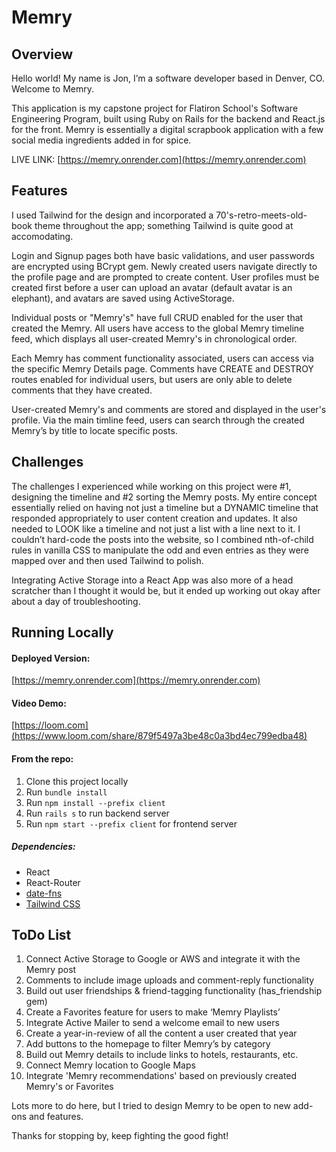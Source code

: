 # Memry

## Overview
Hello world! My name is Jon, I’m a software developer based in Denver, CO. Welcome to Memry. 

This application is my capstone project for Flatiron School's Software Engineering Program, built using Ruby on Rails for the backend and React.js for the front. Memry is essentially a digital scrapbook application with a few social media ingredients added in for spice. 

LIVE LINK: [https://memry.onrender.com](https://memry.onrender.com)

## Features

I used Tailwind for the design and incorporated a 70's-retro-meets-old-book theme throughout the app; something Tailwind is quite good at accomodating. 

Login and Signup pages both have basic validations, and user passwords are encrypted using BCrypt gem. Newly created users navigate directly to the profile page and are prompted to create content. User profiles must be created first before a user can upload an avatar (default avatar is an elephant), and avatars are saved using ActiveStorage.

Individual posts or "Memry's" have full CRUD enabled for the user that created the Memry. All users have access to the global Memry timeline feed, which displays all user-created Memry's in chronological order. 

Each Memry has comment functionality associated, users can access via the specific Memry Details page. Comments have CREATE and DESTROY routes enabled for individual users, but users are only able to delete comments that they have created. 

User-created Memry's and comments are stored and displayed in the user's profile. Via the main timline feed, users can search through the created Memry’s by title to locate specific posts. 

## Challenges

The challenges I experienced while working on this project were #1, designing the timeline and #2 sorting the Memry posts. My entire concept essentially relied on having not just a timeline but a DYNAMIC timeline that responded appropriately to user content creation and updates. It also needed to LOOK like a timeline and not just a list with a line next to it. I couldn’t hard-code the posts into the website, so I combined nth-of-child rules in vanilla CSS to manipulate the odd and even entries as they were mapped over and then used Tailwind to polish. 

Integrating Active Storage into a React App was also more of a head scratcher than I thought it would be, but it ended up working out okay after about a day of troubleshooting.

## Running Locally
#### Deployed Version: 
[https://memry.onrender.com](https://memry.onrender.com)
#### Video Demo:
[https://loom.com](https://www.loom.com/share/879f5497a3be48c0a3bd4ec799edba48)
#### From the repo:
1. Clone this project locally
2. Run `bundle install` 
3. Run `npm install --prefix client`
4. Run `rails s` to run backend server
5. Run `npm start --prefix client` for frontend server  

##### Dependencies:
+ React
+ React-Router
+ [date-fns](https://date-fns.org/)
+ [Tailwind CSS](https://tailwindcss.com/)

## ToDo List
1. Connect Active Storage to Google or AWS and integrate it with the Memry post
2. Comments to include image uploads and comment-reply functionality 
3. Build out user friendships & friend-tagging functionality (has_friendship gem)
4. Create a Favorites feature for users to make ‘Memry Playlists’
5. Integrate Active Mailer to send a welcome email to new users
6. Create a year-in-review of all the content a user created that year
7. Add buttons to the homepage to filter Memry’s by category
8. Build out Memry details to include links to hotels, restaurants, etc.
9. Connect Memry location to Google Maps
10. Integrate 'Memry recommendations' based on previously created Memry's or Favorites

Lots more to do here, but I tried to design Memry to be open to new add-ons and features.

Thanks for stopping by, keep fighting the good fight!